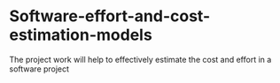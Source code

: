 # Software-effort-and-cost-estimation-models
The project work will help to effectively estimate the cost and effort in a software project
